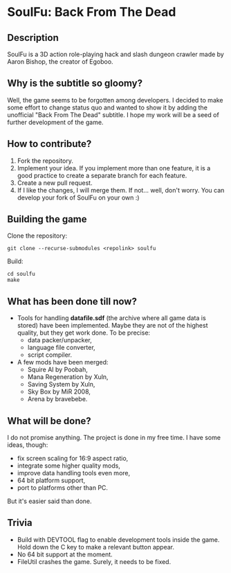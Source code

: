 # SoulFu: Back From The Dead

## Description
SoulFu is a 3D action role-playing hack and slash dungeon crawler made by Aaron Bishop, the creator of Egoboo.

## Why is the subtitle so gloomy?
Well, the game seems to be forgotten among developers. I decided to make some effort to change status quo and wanted to show it by adding the unofficial "Back From The Dead" subtitle. I hope my work will be a seed of further development of the game.

## How to contribute?
1. Fork the repository.
2. Implement your idea. If you implement more than one feature, it is a good practice to create a separate branch for each feature.
3. Create a new pull request.
4. If I like the changes, I will merge them. If not... well, don't worry. You can develop your fork of SoulFu on your own :)

## Building the game
Clone the repository:
```
git clone --recurse-submodules <repolink> soulfu
```
Build:
```
cd soulfu
make
```

## What has been done till now?
+ Tools for handling **datafile.sdf** (the archive where all game data is stored) have been implemented. Maybe they are not of the highest quality, but they get work done. To be precise:
  + data packer/unpacker,
  + language file converter,
  + script compiler.
+ A few mods have been merged:
  + Squire AI by Poobah,
  + Mana Regeneration by Xuln,
  + Saving System by Xuln,
  + Sky Box by MiR 2008,
  + Arena by bravebebe.

## What will be done?
I do not promise anything. The project is done in my free time. I have some ideas, though:
+ fix screen scaling for 16:9 aspect ratio,
+ integrate some higher quality mods,
+ improve data handling tools even more,
+ 64 bit platform support,
+ port to platforms other than PC.

But it's easier said than done.

## Trivia
+ Build with DEVTOOL flag to enable development tools inside the game. Hold down the C key to make a relevant button appear.
+ No 64 bit support at the moment.
+ FileUtil crashes the game. Surely, it needs to be fixed.

